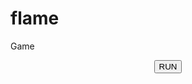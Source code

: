 # flame
Game
 <div align="center">
      <button type="text" href="git@github.com:Kichu244/flame.git">RUN</button>
